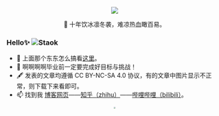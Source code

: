 <p align="center">
<img src="https://github-readme-stats.vercel.app/api?username=Staok&show_icons=true&hide_title=true&include_all_commits=true&locale=cn&theme=tokyonight" />
</p>

<p align="center"> 🌱 十年饮冰凛冬袭，难凉热血瞰百易。</p>

### Hello✨ <img src="https://komarev.com/ghpvc/?username=Staok&label=Visits" alt="Staok" />

- :hammer: 上面那个东东怎么搞看[这里](https://github.com/anuraghazra/github-readme-stats/blob/master/docs/readme_cn.md)。
- :orange_book: 啊啊啊啊毕业前一定要完成好目标与挑战！
- 🖋 发表的文章均遵循 CC BY-NC-SA 4.0 协议，有的文章中图片显示不正常，则下载下来看即可。
- 📫 找到我 [博客网页](https://staok.gitee.io/)——[知乎（zhihu）](https://www.zhihu.com/people/xuhaoyang)——[哔哩哔哩（bilibili）](https://space.bilibili.com/6767516)。

<p align="center" style="zoom:25%">
<img src="https://github.githubassets.com/images/mona-loading-dark.gif" />
</p>